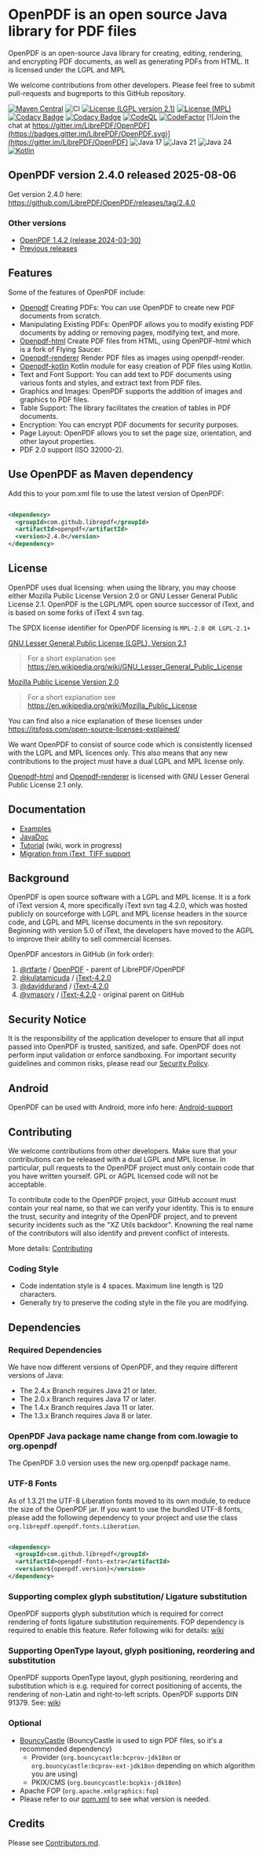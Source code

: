 # OpenPDF is an open source Java library for PDF files

OpenPDF is an open-source Java library for creating, editing, rendering, and encrypting PDF documents, as well as generating PDFs from HTML. It is licensed under the LGPL and MPL

We welcome contributions from other developers. Please feel free to submit pull-requests
and bugreports to this GitHub repository.

[![Maven Central](https://maven-badges.herokuapp.com/maven-central/com.github.librepdf/openpdf/badge.svg)](https://maven-badges.herokuapp.com/maven-central/com.github.librepdf/openpdf)
![CI](https://github.com/LibrePDF/OpenPDF/actions/workflows/maven.yml/badge.svg)
[![License (LGPL version 2.1)](https://img.shields.io/badge/license-GNU%20LGPL%20version%202.1-blue.svg?style=flat-square)](http://opensource.org/licenses/LGPL-2.1)
[![License (MPL)](https://img.shields.io/badge/license-Mozilla%20Public%20License-yellow.svg?style=flat-square)](http://opensource.org/licenses/MPL-2.0)
[![Codacy Badge](https://app.codacy.com/project/badge/Grade/791d40a437f64c77a0a802ae597a960c)](https://app.codacy.com/gh/LibrePDF/OpenPDF/dashboard?utm_source=gh&utm_medium=referral&utm_content=&utm_campaign=Badge_grade)
[![Codacy Badge](https://app.codacy.com/project/badge/Coverage/791d40a437f64c77a0a802ae597a960c)](https://app.codacy.com/gh/LibrePDF/OpenPDF/dashboard?utm_source=gh&utm_medium=referral&utm_content=&utm_campaign=Badge_coverage)
[![CodeQL](https://github.com/LibrePDF/OpenPDF/actions/workflows/codeql.yml/badge.svg)](https://github.com/LibrePDF/OpenPDF/actions/workflows/codeql.yml)
[![CodeFactor](https://www.codefactor.io/repository/github/librepdf/openpdf/badge)](https://www.codefactor.io/repository/github/librepdf/openpdf)
[![Join the chat at https://gitter.im/LibrePDF/OpenPDF](https://badges.gitter.im/LibrePDF/OpenPDF.svg)](https://gitter.im/LibrePDF/OpenPDF)
![Java 17](https://img.shields.io/badge/Java-17-blue?logo=java&logoColor=white)
![Java 21](https://img.shields.io/badge/Java-21-blue?logo=java&logoColor=white)
![Java 24](https://img.shields.io/badge/Java-24-blue?logo=java&logoColor=yellow)
[![Kotlin](https://img.shields.io/badge/Kotlin-Supported-ADD8E6?logo=kotlin&logoColor=white)](https://github.com/LibrePDF/OpenPDF/tree/master/openpdf-kotlin)

## OpenPDF version 2.4.0 released 2025-08-06

Get version 2.4.0 here: https://github.com/LibrePDF/OpenPDF/releases/tag/2.4.0

### Other versions

- [OpenPDF 1.4.2 (release 2024-03-30)](https://github.com/LibrePDF/OpenPDF/releases/tag/1.4.2)
- [Previous releases](https://github.com/LibrePDF/OpenPDF/releases)

## Features

Some of the features of OpenPDF include:

* [Openpdf](openpdf-core) Creating PDFs: You can use OpenPDF to create new PDF documents from scratch.
* Manipulating Existing PDFs: OpenPDF allows you to modify existing PDF documents by adding or removing pages, modifying
  text, and more.
* [Openpdf-html](openpdf-html) Create PDF files from HTML, using OpenPDF-html which is a fork of Flying Saucer.
* [Openpdf-renderer](openpdf-renderer) Render PDF files as images using openpdf-render.
* [Openpdf-kotlin](openpdf-kotlin) Kotlin module for easy creation of PDF files using Kotlin.
* Text and Font Support: You can add text to PDF documents using various fonts and styles, and extract text from PDF
  files.
* Graphics and Images: OpenPDF supports the addition of images and graphics to PDF files.
* Table Support: The library facilitates the creation of tables in PDF documents.
* Encryption: You can encrypt PDF documents for security purposes.
* Page Layout: OpenPDF allows you to set the page size, orientation, and other layout properties.
* PDF 2.0 support (ISO 32000-2).

## Use OpenPDF as Maven dependency

Add this to your pom.xml file to use the latest version of OpenPDF:

```xml

<dependency>
  <groupId>com.github.librepdf</groupId>
  <artifactId>openpdf</artifactId>
  <version>2.4.0</version>
</dependency>
```

## License

OpenPDF uses dual licensing: when using the library, you may choose either Mozilla Public License Version 2.0
or GNU Lesser General Public License 2.1.  OpenPDF is the LGPL/MPL open source successor of iText, and is based on some forks of iText
4 svn tag.

The SPDX license identifier for OpenPDF licensing is `MPL-2.0 OR LGPL-2.1+`

[GNU Lesser General Public License (LGPL), Version 2.1](https://www.gnu.org/licenses/old-licenses/lgpl-2.1)

> For a short explanation see https://en.wikipedia.org/wiki/GNU_Lesser_General_Public_License

[Mozilla Public License Version 2.0](http://www.mozilla.org/MPL/2.0/)

> For a short explanation see https://en.wikipedia.org/wiki/Mozilla_Public_License

You can find also a nice explanation of these licenses under https://itsfoss.com/open-source-licenses-explained/

We want OpenPDF to consist of source code which is consistently licensed with the LGPL and MPL
licences only. This also means that any new contributions to the project must have a dual LGPL and
MPL license only.

[Openpdf-html](openpdf-html) and [Openpdf-renderer](openpdf-renderer) is licensed with GNU Lesser General Public License 2.1 only.

## Documentation

- [Examples](pdf-toolbox/src/test/java/com/lowagie/examples)
- [JavaDoc](https://javadoc.io/doc/com.github.librepdf/openpdf/latest/index.html)
- [Tutorial](https://github.com/LibrePDF/OpenPDF/wiki/Tutorial) (wiki, work in progress)
- [Migration from iText, TIFF support](https://github.com/LibrePDF/OpenPDF/wiki/Migrating-from-iText-2-and-4)

## Background

OpenPDF is open source software with a LGPL and MPL license. It is a fork of iText version 4, more
specifically iText svn tag 4.2.0, which was hosted publicly on sourceforge with LGPL and MPL license
headers in the source code, and LGPL and MPL license documents in the svn repository. Beginning with
version 5.0 of iText, the developers have moved to the AGPL to improve their ability to sell
commercial licenses.

OpenPDF ancestors in GitHub (in fork order):

1. [@rtfarte](https://github.com/rtfarte) / [OpenPDF](https://github.com/rtfarte/OpenPDF) - parent
   of LibrePDF/OpenPDF
2. [@kulatamicuda](https://github.com/kulatamicuda)
   / [iText-4.2.0](https://github.com/kulatamicuda/iText-4.2.0)
3. [@daviddurand](https://github.com/daviddurand)
   / [iText-4.2.0](https://github.com/daviddurand/iText-4.2.0)
4. [@ymasory](https://github.com/ymasory) / [iText-4.2.0](https://github.com/ymasory/iText-4.2.0) -
   original parent on GitHub

## Security Notice

It is the responsibility of the application developer to ensure that all input passed into OpenPDF is trusted,
sanitized, and safe.
OpenPDF does not perform input validation or enforce sandboxing. For important security guidelines and common risks,
please read our [Security Policy](Security.md).

## Android

OpenPDF can be used with Android, more info
here: [Android-support](https://github.com/LibrePDF/OpenPDF/wiki/Android-support)

## Contributing
We welcome contributions from other developers. Make sure that your contributions can be released with a dual LGPL and MPL license. In particular, pull requests to the OpenPDF project must
only contain code that you have written yourself. GPL or AGPL licensed code will not be acceptable.

To contribute code to the OpenPDF project, your GitHub account must contain your real name, so that
we can verify your identity. This is to ensure the trust, security and integrity of the OpenPDF
project, and to prevent security incidents such as the "XZ Utils backdoor". Knowning the real name
of the contributors will also identify and prevent conflict of interests.

More details: [Contributing](CONTRIBUTING.md)

### Coding Style

- Code indentation style is 4 spaces. Maximum line length is 120 characters.
- Generally try to preserve the coding style in the file you are modifying.

## Dependencies

### Required Dependencies

We have now different versions of OpenPDF, and they require different versions of Java:

- The 2.4.x Branch requires Java 21 or later.
- The 2.0.x Branch requires Java 17 or later.
- The 1.4.x Branch requires Java 11 or later.
- The 1.3.x Branch requires Java 8 or later.


### OpenPDF Java package name change from com.lowagie to org.openpdf

The OpenPDF 3.0 version uses the new org.openpdf package name. 

### UTF-8 Fonts

As of 1.3.21 the UTF-8 Liberation fonts moved to its own module, to reduce the size of the OpenPDF
jar. If you want to use the bundled UTF-8 fonts, please add the following dependency to your project
and use the class `org.librepdf.openpdf.fonts.Liberation`.

```xml

<dependency>
  <groupId>com.github.librepdf</groupId>
  <artifactId>openpdf-fonts-extra</artifactId>
  <version>${openpdf.version}</version>
</dependency>
```

### Supporting complex glyph substitution/ Ligature substitution

OpenPDF supports glyph substitution which is required for correct rendering of fonts ligature substitution requirements.
FOP dependency is required to enable this feature. Refer following wiki for
details: [wiki](https://github.com/LibrePDF/OpenPDF/wiki/Multi-byte-character-language-support-with-TTF-fonts)

### Supporting OpenType layout, glyph positioning, reordering and substitution

OpenPDF supports OpenType layout, glyph positioning, reordering and substitution which is e.g. required for correct
positioning of accents, the rendering of non-Latin and right-to-left scripts. OpenPDF supports DIN 91379.
See: [wiki](https://github.com/LibrePDF/OpenPDF/wiki/Accents,-DIN-91379,-non-Latin-scripts)

### Optional

- [BouncyCastle](https://www.bouncycastle.org/) (BouncyCastle is used to sign PDF files, so it's a recommended
  dependency)
  - Provider (`org.bouncycastle:bcprov-jdk18on` or `org.bouncycastle:bcprov-ext-jdk18on` depending
    on which algorithm you are using)
  - PKIX/CMS (`org.bouncycastle:bcpkix-jdk18on`)
- Apache FOP (`org.apache.xmlgraphics:fop`)
- Please refer to our [pom.xml](pom.xml) to see what version is needed.

## Credits

Please see [Contributors.md](Contributors.md).
